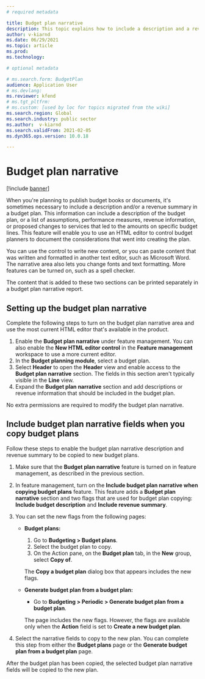 ```yaml
---
# required metadata

title: Budget plan narrative
description: This topic explains how to include a description and a revenue summary in a budget plan. 
author: v-kiarnd
ms.date: 06/29/2021
ms.topic: article
ms.prod: 
ms.technology: 

# optional metadata

# ms.search.form: BudgetPlan
audience: Application User
# ms.devlang: 
ms.reviewer: kfend
# ms.tgt_pltfrm: 
# ms.custom: [used by loc for topics migrated from the wiki]
ms.search.region: Global
ms.search.industry: public sector
ms.author:  v-kiarnd
ms.search.validFrom: 2021-02-05
ms.dyn365.ops.version: 10.0.18

---
```


# Budget plan narrative

[!include [banner](../includes/banner.md)]

When you're planning to publish budget books or documents, it's sometimes necessary to include a description and/or a revenue summary in a budget plan. This information can include a description of the budget plan, or a list of assumptions, performance measures, revenue information, or proposed changes to services that led to the amounts on specific budget lines. This feature will enable you to use an HTML editor to control budget planners to document the considerations that went into creating the plan.

You can use the control to write new content, or you can paste content that was written and formatted in another text editor, such as Microsoft Word. The narrative area also lets you change fonts and text formatting. More features can be turned on, such as a spell checker.
 
The content that is added to these two sections can be printed separately in a budget plan narrative report.
 
## Setting up the budget plan narrative

Complete the following steps to turn on the budget plan narrative area and use the most current HTML editor that's available in the product.
1.	Enable the **Budget plan narrative** under feature management. You can also enable the **New HTML editor control** in the **Feature management** workspace to use a more current editor.
2.	In the **Budget planning module**, select a budget plan. 
3.	Select **Header** to open the **Header** view and enable access to the **Budget plan narrative** section. The fields in this section aren't typically visible in the **Line** view.
4.	Expand the **Budget plan narrative** section and add descriptions or revenue information that should be included in the budget plan.

No extra permissions are required to modify the budget plan narrative.

## Include budget plan narrative fields when you copy budget plans

Follow these steps to enable the budget plan narrative description and revenue summary to be copied to new budget plans.

1. Make sure that the **Budget plan narrative** feature is turned on in feature management, as described in the previous section.
2. In feature management, turn on the **Include budget plan narrative when copying budget plans** feature. This feature adds a **Budget plan narrative** section and two flags that are used for budget plan copying: **Include budget description** and **Include revenue summary**.
3. You can set the new flags from the following pages:

    - **Budget plans:**

        1. Go to **Budgeting \> Budget plans**.
        2. Select the budget plan to copy.
        3. On the Action pane, on the **Budget plan** tab, in the **New** group, select **Copy of**.

        The **Copy a budget plan** dialog box that appears includes the new flags.

    - **Generate budget plan from a budget plan:**

        - Go to **Budgeting \> Periodic \> Generate budget plan from a budget plan**.

        The page includes the new flags. However, the flags are available only when the **Action** field is set to **Create a new budget plan**.

4. Select the narrative fields to copy to the new plan. You can complete this step from either the **Budget plans** page or the **Generate budget plan from a budget plan** page.

After the budget plan has been copied, the selected budget plan narrative fields will be copied to the new plan.
